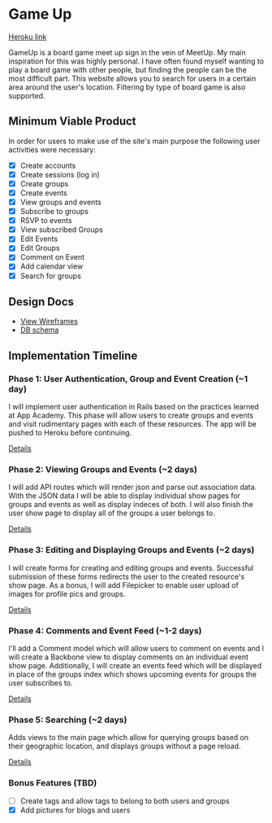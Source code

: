 # Game Up
[Heroku link][heroku]

GameUp is a board game meet up sign in the vein of MeetUp. My main inspiration for this was highly personal. I have often found myself wanting to play a board game with other people, but finding the people can be the most difficult part. This website allows you to search for users in a certain area around the user's location. Filtering by type of board game is also supported.

[heroku]: http://game-up.xyz
## Minimum Viable Product
In order for users to make use of the site's main purpose the following user activities were necessary:

<!-- This is a Markdown checklist. Use it to keep track of your progress! -->

- [X] Create accounts
- [X] Create sessions (log in)
- [X] Create groups
- [X] Create events
- [X] View groups and events
- [X] Subscribe to groups
- [X] RSVP to events
- [X] View subscribed Groups
- [X] Edit Events
- [X] Edit Groups
- [X] Comment on Event
- [X] Add calendar view
- [X] Search for groups

## Design Docs
* [View Wireframes][views]
* [DB schema][schema]

[views]: ./docs/views.md
[schema]: ./docs/schema.md

## Implementation Timeline

### Phase 1: User Authentication, Group and Event Creation (~1 day)
I will implement user authentication in Rails based on the practices learned at
App Academy. This phase will allow users to create groups and events and visit rudimentary pages with each of these resources. The app will be pushed to Heroku before continuing.

[Details][phase-one]

### Phase 2: Viewing Groups and Events (~2 days)
I will add API routes which will render json and parse out association data. With the JSON data I will be able to display individual show pages for groups and events as well as display indeces of both. I will also finish the user show page to display all of the groups a user belongs to.

[Details][phase-two]

### Phase 3: Editing and Displaying Groups and Events (~2 days)
I will create forms for creating and editing groups and events. Successful submission of these forms redirects the user to the created resource's show page. As a bonus, I will add Filepicker to enable user upload of images for profile pics and groups.

[Details][phase-three]

### Phase 4: Comments and Event Feed (~1-2 days)
I'll add a Comment model which will allow users to comment on events and I will create a Backbone view to display comments on an individual event show page. Additionally, I will create an events feed which will be displayed in place of the groups index which shows upcoming events for groups the user subscribes to.

[Details][phase-four]

### Phase 5: Searching (~2 days)
Adds views to the main page which allow for querying groups based on their geographic location, and displays groups without a page reload.

[Details][phase-five]

### Bonus Features (TBD)
- [ ] Create tags and allow tags to belong to both users and groups
- [X] Add pictures for blogs and users

[phase-one]: ./docs/phases/phase1.md
[phase-two]: ./docs/phases/phase2.md
[phase-three]: ./docs/phases/phase3.md
[phase-four]: ./docs/phases/phase4.md
[phase-five]: ./docs/phases/phase5.md
